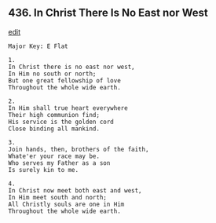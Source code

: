 
## 436.  In Christ There Is No East nor West
[edit](https://docs.google.com/document/d/1_LIloYke-oZzI94iqvSNYm4vvX0PCKds/edit?mode=html)



    Major Key: E Flat

    1.
    In Christ there is no east nor west,
    In Him no south or north;
    But one great fellowship of love
    Throughout the whole wide earth.

    2.
    In Him shall true heart everywhere
    Their high communion find;
    His service is the golden cord
    Close binding all mankind.

    3.
    Join hands, then, brothers of the faith,
    Whate'er your race may be.
    Who serves my Father as a son
    Is surely kin to me.

    4.
    In Christ now meet both east and west,
    In Him meet south and north;
    All Christly souls are one in Him
    Throughout the whole wide earth.
